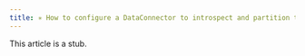 ```yaml
---
title: ✳ How to configure a DataConnector to introspect and partition tables in SQL
---
```


This article is a stub.

